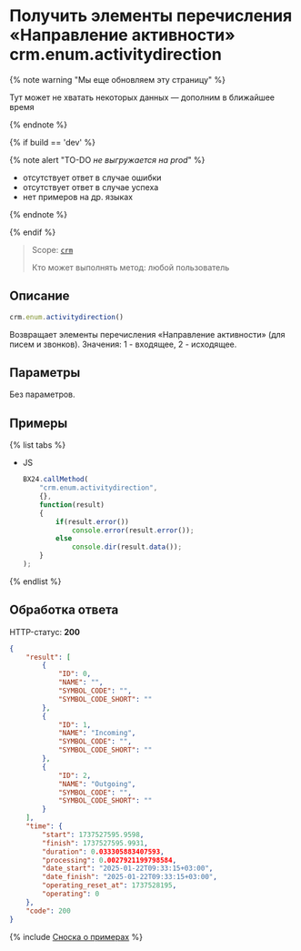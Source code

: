 # Получить элементы перечисления «Направление активности» crm.enum.activitydirection

{% note warning "Мы еще обновляем эту страницу" %}

Тут может не хватать некоторых данных — дополним в ближайшее время

{% endnote %}

{% if build == 'dev' %}

{% note alert "TO-DO _не выгружается на prod_" %}

- отсутствует ответ в случае ошибки
- отсутствует ответ в случае успеха
- нет примеров на др. языках
  
{% endnote %}

{% endif %}

> Scope: [`crm`](../../../scopes/permissions.md)
>
> Кто может выполнять метод: любой пользователь

## Описание

```js
crm.enum.activitydirection()
```

Возвращает элементы перечисления «Направление активности» (для писем и звонков). Значения: 1 - входящее, 2 - исходящее.

## Параметры

Без параметров.

## Примеры

{% list tabs %}

- JS
  
    ```javascript
    BX24.callMethod(
        "crm.enum.activitydirection",
        {},
        function(result)
        {
            if(result.error())
                console.error(result.error());
            else
                console.dir(result.data());
        }
    );
    ```

{% endlist %}

## Обработка ответа

HTTP-статус: **200**

```json
{
    "result": [
        {
            "ID": 0,
            "NAME": "",
            "SYMBOL_CODE": "",
            "SYMBOL_CODE_SHORT": ""
        },
        {
            "ID": 1,
            "NAME": "Incoming",
            "SYMBOL_CODE": "",
            "SYMBOL_CODE_SHORT": ""
        },
        {
            "ID": 2,
            "NAME": "Outgoing",
            "SYMBOL_CODE": "",
            "SYMBOL_CODE_SHORT": ""
        }
    ],
    "time": {
        "start": 1737527595.9598,
        "finish": 1737527595.9931,
        "duration": 0.033305883407593,
        "processing": 0.0027921199798584,
        "date_start": "2025-01-22T09:33:15+03:00",
        "date_finish": "2025-01-22T09:33:15+03:00",
        "operating_reset_at": 1737528195,
        "operating": 0
    },
    "code": 200
}
```


{% include [Сноска о примерах](../../../../_includes/examples.md) %}
